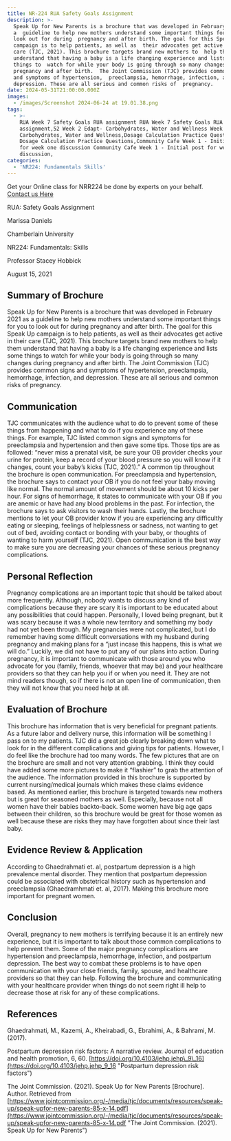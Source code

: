 ```yaml
---
title: NR-224 RUA Safety Goals Assignment
description: >-
  Speak Up for New Parents is a brochure that was developed in February 2021 as
  a  guideline to help new mothers understand some important things for you to
  look out for during  pregnancy and after birth. The goal for this Speak Up
  campaign is to help patients, as well as  their advocates get active in their
  care (TJC, 2021). This brochure targets brand new mothers to  help them
  understand that having a baby is a life changing experience and lists some
  things to  watch for while your body is going through so many changes during
  pregnancy and after birth.  The Joint Commission (TJC) provides common signs
  and symptoms of hypertension,  preeclampsia, hemorrhage, infection, and
  depression. These are all serious and common risks of  pregnancy. 
date: 2024-05-31T21:00:00.000Z
images:
  - /images/Screenshot 2024-06-24 at 19.01.38.png
tags:
  - >-
    RUA Week 7 Safety Goals RUA assignment RUA Week 7 Safety Goals RUA
    assignment,52 Week 2 Edapt- Carbohydrates, Water and Wellness Week 2 Edapt-
    Carbohydrates, Water and Wellness,Dosage Calculation Practice Questions
    Dosage Calculation Practice Questions,Community Cafe Week 1 - Initial post
    for week one discussion Community Cafe Week 1 - Initial post for week one
    discussion,
categories:
  - 'NR224: Fundamentals Skills'
---
```


Get your Online class for NRR224 be done by experts on your behalf. [Contact us Here ](https://nursingschooltutors.com/get-quote/ "Get a Quote")

RUA: Safety Goals Assignment

Marissa Daniels

Chamberlain University

NR224: Fundamentals:
Skills

Professor Stacey Hobbick

August 15, 2021

## Summary of Brochure

Speak Up for New Parents is a
brochure that was developed in February 2021 as a guideline to help new mothers
understand some important things for you to look out for during pregnancy and
after birth. The goal for this Speak Up campaign is to help patients, as well
as their advocates get active in their care (TJC, 2021). This brochure targets
brand new mothers to help them understand that having a baby is a life changing
experience and lists some things to watch for while your body is going through
so many changes during pregnancy and after birth. The Joint Commission (TJC)
provides common signs and symptoms of hypertension, preeclampsia, hemorrhage,
infection, and depression. These are all serious and common risks of pregnancy.

## Communication

TJC communicates with the
audience what to do to prevent some of these things from happening and what to
do if you experience any of these things. For example, TJC listed common signs
and symptoms for preeclampsia and hypertension and then gave some tips. Those
tips are as followed: “never miss a prenatal visit, be sure your OB provider
checks your urine for protein, keep a record of your blood pressure so you will
know if it changes, count your baby’s kicks (TJC, 2021).” A common tip
throughout the brochure is open communication. For preeclampsia and
hypertension, the brochure says to contact your OB if you do not feel your baby
moving like normal. The normal amount of movement should be about 10 kicks per
hour. For signs of hemorrhage, it states to communicate with your OB if you are
anemic or have had any blood problems in the past. For infection, the brochure
says to ask visitors to wash their hands. Lastly, the brochure mentions to let
your OB provider know if you are experiencing any difficultly eating or
sleeping, feelings of helplessness or sadness, not wanting to get out of bed,
avoiding contact or bonding with your baby, or thoughts of wanting to harm
yourself (TJC, 2021). Open communication is the best way to make sure you are
decreasing your chances of these serious pregnancy complications.

## Personal Reflection

Pregnancy complications are an
important topic that should be talked about more frequently. Although, nobody
wants to discuss any kind of complications because they are scary it is
important to be educated about any possibilities that could happen. Personally,
I loved being pregnant, but it was scary because it was a whole new territory
and something my body had not yet been through. My pregnancies were not
complicated, but I do remember having some difficult conversations with my
husband during pregnancy and making plans for a “just incase this happens, this
is what we will do.” Luckily, we did not have to put any of our plans into
action. During pregnancy, it is important to communicate with those around you
who advocate for you (family, friends, whoever that may be) and your healthcare
providers so that they can help you if or when you need it. They are not mind
readers though, so if there is not an open line of communication, then they
will not know that you need help at all. 

## Evaluation of Brochure

This brochure has information
that is very beneficial for pregnant patients. As a future labor and delivery
nurse, this information will be something I pass on to my patients. TJC did a
great job clearly breaking down what to look for in the different complications
and giving tips for patients. However, I do feel like the brochure had too many
words. The few pictures that are on the brochure are small and not very
attention grabbing. I think they could have added some more pictures to make it
“flashier” to grab the attention of the audience. The information provided in
this brochure is supported by current nursing/medical journals which makes
these claims evidence based. As mentioned earlier, this brochure is targeted
towards new mothers but is great for seasoned mothers as well. Especially,
because not all women have their babies backto-back. Some women have big age
gaps between their children, so this brochure would be great for those women as
well because these are risks they may have forgotten about since their last
baby.

## Evidence Review & Application

According to Ghaedrahmati et. al,
postpartum depression is a high prevalence mental disorder. They mention that
postpartum depression could be associated with obstetrical history such as
hypertension and preeclampsia (Ghaedramhmati et. al, 2017). Making this
brochure more important for pregnant women.

## Conclusion

Overall, pregnancy to new mothers
is terrifying because it is an entirely new experience, but it is important to
talk about those common complications to help prevent them. Some of the major
pregnancy complications are hypertension and preeclampsia, hemorrhage,
infection, and postpartum depression. The best way to combat these problems is
to have open communication with your close friends, family, spouse, and
healthcare providers so that they can help. Following the brochure and
communicating with your healthcare provider when things do not seem right ill
help to decrease those at risk for any of these complications.

## References

Ghaedrahmati, M., Kazemi,
A., Kheirabadi, G., Ebrahimi, A., & Bahrami, M. (2017).

Postpartum
depression risk factors: A narrative review. Journal of education and health promotion, 6, 60. [https://doi.org/10.4103/jehp.jehp\_9\_16](https://doi.org/10.4103/jehp.jehp_9_16 "Postpartum depression risk factors")

The Joint Commission.
(2021). Speak Up for New Parents \[Brochure]. Author. Retrieved from [https://www.jointcommission.org/-/media/tjc/documents/resources/speak-up/speak-upfor-new-parents-85-x-14.pdf](https://www.jointcommission.org/-/media/tjc/documents/resources/speak-up/speak-upfor-new-parents-85-x-14.pdf "The Joint Commission. (2021). Speak Up for New Parents")
